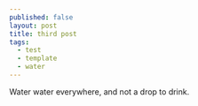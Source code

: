 ```yaml
---
published: false
layout: post
title: third post
tags:
  - test
  - template
  - water
---
```


Water water everywhere, and not a drop to drink.